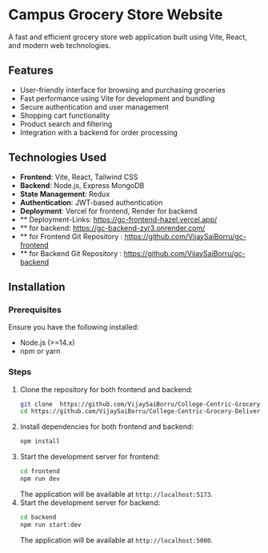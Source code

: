 # Campus Grocery Store Website

A fast and efficient grocery store web application built using Vite, React, and modern web technologies.

## Features
- User-friendly interface for browsing and purchasing groceries
- Fast performance using Vite for development and bundling
- Secure authentication and user management
- Shopping cart functionality
- Product search and filtering
- Integration with a backend for order processing

## Technologies Used
- **Frontend**: Vite, React, Tailwind CSS
- **Backend**: Node.js, Express  MongoDB
- **State Management**:  Redux
- **Authentication**: JWT-based authentication
- **Deployment**: Vercel for frontend, Render for backend
- ** Deployment-Links: https://gc-frontend-hazel.vercel.app/
- ** for backend: https://gc-backend-zyr3.onrender.com/
- ** for Frontend Git Repository : https://github.com/VijaySaiBorru/gc-frontend
- ** for Backend Git Repository : https://github.com/VijaySaiBorru/gc-backend

## Installation
### Prerequisites
Ensure you have the following installed:
- Node.js (>=14.x)
- npm or yarn

### Steps
1. Clone the repository for both frontend and backend:
   ```sh
   git clone  https://github.com/VijaySaiBorru/College-Centric-Grocery-Delivery-System.git
   cd https://github.com/VijaySaiBorru/College-Centric-Grocery-Delivery-System
   ```
2. Install dependencies for both frontend and backend:
   ```sh
   npm install
   ```
3. Start the development server for frontend:
   ```sh
   cd frontend
   npm run dev
   ```
   The application will be available at `http://localhost:5173`.
4. Start the development server for backend:
   ```sh
   cd backend
   npm run start:dev
   ```
   The application will be available at `http://localhost:5000`.


